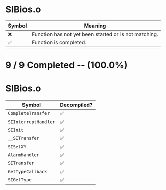 # SIBios.o
| Symbol | Meaning 
| ------------- | ------------- 
| :x: | Function has not yet been started or is not matching. 
| :white_check_mark: | Function is completed. 


# 9 / 9 Completed -- (100.0%)
# SIBios.o
| Symbol | Decompiled? |
| ------------- | ------------- |
| `CompleteTransfer` | :white_check_mark: |
| `SIInterruptHandler` | :white_check_mark: |
| `SIInit` | :white_check_mark: |
| `__SITransfer` | :white_check_mark: |
| `SISetXY` | :white_check_mark: |
| `AlarmHandler` | :white_check_mark: |
| `SITransfer` | :white_check_mark: |
| `GetTypeCallback` | :white_check_mark: |
| `SIGetType` | :white_check_mark: |
